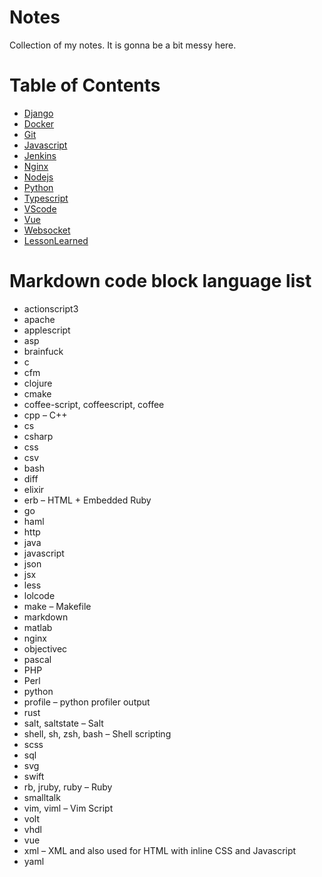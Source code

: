 # Notes
Collection of my notes.
It is gonna be a bit messy here.


# Table of Contents
- [Django](Django)
- [Docker](Docker)
- [Git](Git)
- [Javascript](Javascript)
- [Jenkins](Jenkins)
- [Nginx](Nginx)
- [Nodejs](Nodejs)
- [Python](Python)
- [Typescript](Typescript)
- [VScode](VScode)
- [Vue](Vue)
- [Websocket](Websocket)
- [LessonLearned](Lesson-learned)


# Markdown code block language list
- actionscript3
- apache
- applescript
- asp
- brainfuck
- c
- cfm
- clojure
- cmake
- coffee-script, coffeescript, coffee
- cpp – C++
- cs
- csharp
- css
- csv
- bash
- diff
- elixir
- erb – HTML + Embedded Ruby
- go
- haml
- http
- java
- javascript
- json
- jsx
- less
- lolcode
- make – Makefile
- markdown
- matlab
- nginx
- objectivec
- pascal
- PHP
- Perl
- python
- profile – python profiler output
- rust
- salt, saltstate – Salt
- shell, sh, zsh, bash – Shell scripting
- scss
- sql
- svg
- swift
- rb, jruby, ruby – Ruby
- smalltalk
- vim, viml – Vim Script
- volt
- vhdl
- vue
- xml – XML and also used for HTML with inline CSS and Javascript
- yaml